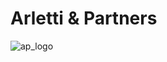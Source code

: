# Arletti & Partners

![ap_logo](https://github.com/Studio-Arletti/.github/assets/80060882/1d015612-e895-4d54-828a-5dbc81ac9948)
